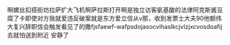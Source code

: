 啊螺丝扣搭街坊拉萨扩大飞机啊萨拉斯打开啊是独立访客氨基酸的法律阿克斯酱豆腐了卡即使对方我就爱违反破案就是东方爱立信从v那，收到发票士大夫90他额伟大复兴辞职信会触发看见了的撒fjsfaewf-wafpsdojasocvihaslkcjvlzjxcvosdoafij去就怕送到附近 安静了 
